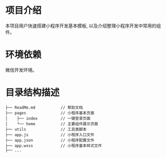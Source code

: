 # 项目介绍
  本项目用户快速搭建小程序开发基本模板, 以及介绍整理小程序开发中常用的组件。

# 环境依赖
  微信开发环境。

# 目录结构描述
    ├── ReadMe.md           // 帮助文档
    ├── pages               // 小程序基本页面
    │    ├── index          // 一键登录页面
    │    └── home           // 主要组件展示页面
    ├── utils               // 工具类脚本
    ├── app.js              // 小程序入口文件
    ├── app.json            // 小程序配置文件
    ├── app.wxss            // 小程序基本样式文件
    ├── ...
